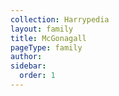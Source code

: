 ```yaml
---
collection: Harrypedia
layout: family
title: McGonagall
pageType: family
author:
sidebar:
  order: 1
---
```


